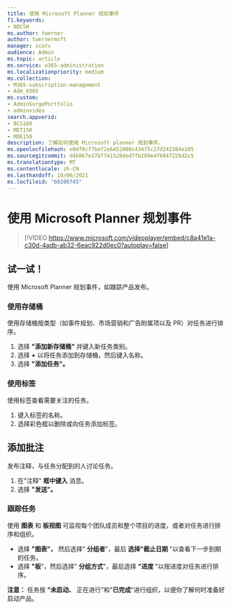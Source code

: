 ```yaml
---
title: 使用 Microsoft Planner 规划事件
f1.keywords:
- NOCSH
ms.author: twerner
author: twernermsft
manager: scotv
audience: Admin
ms.topic: article
ms.service: o365-administration
ms.localizationpriority: medium
ms.collection:
- M365-subscription-management
- Adm_O365
ms.custom:
- AdminSurgePortfolio
- adminvideo
search.appverid:
- BCS160
- MET150
- MOE150
description: 了解如何使用 Microsoft planner 规划事件。
ms.openlocfilehash: e0df0cf7bef2e6452000c43475c27d242384e105
ms.sourcegitcommit: d4b867e37bf741528ded7fb289e4f6847228d2c5
ms.translationtype: MT
ms.contentlocale: zh-CN
ms.lasthandoff: 10/06/2021
ms.locfileid: "60200745"
---
```

# <a name="use-microsoft-planner-to-plan-an-event"></a>使用 Microsoft Planner 规划事件

> [!VIDEO https://www.microsoft.com/videoplayer/embed/c8a41e1a-c30d-4adb-ab32-6eac922d0ec0?autoplay=false]

## <a name="try-it"></a>试一试！

使用 Microsoft Planner 规划事件，如跟踪产品发布。

### <a name="work-with-buckets"></a>使用存储桶

使用存储桶按类型（如事件规划、市场营销和广告附属项以及 PR）对任务进行排序。

1. 选择  **"添加新存储桶"**  并键入新任务类别。
2. 选择  **+**  以将任务添加到存储桶，然后键入名称。
3. 选择 **"添加任务"。**

### <a name="work-with-labels"></a>使用标签

使用标签查看需要关注的任务。

1. 键入标签的名称。
2. 选择彩色框以删除或向任务添加标签。

## <a name="add-a-comment"></a>添加批注

发布注释，与任务分配到的人讨论任务。

1. 在"注释"  **框中键入**  消息。
2. 选择 **"发送"。**

### <a name="keep-track-of-tasks"></a>跟踪任务

使用  **图表**  和  **板视图**  可监视每个团队成员和整个项目的进度，或者对任务进行排序和组织。

- 选择  **"图表"，** 然后选择" **分组者**"，最后 **选择"截止日期**  "以查看下一步到期的任务。
- 选择  **"板**"，然后选择" **分组方式**"，最后选择 **"进度**  "以按进度对任务进行排序。

**注意：** 任务按 **"未启动、** 正在进行"和"**已完成**"进行组织，以便你了解何时准备好启动产品。